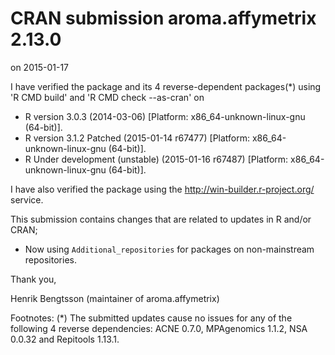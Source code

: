 # CRAN submission aroma.affymetrix 2.13.0
on 2015-01-17

I have verified the package and its 4 reverse-dependent packages(*) using 'R CMD build' and 'R CMD check --as-cran' on

* R version 3.0.3 (2014-03-06) [Platform: x86_64-unknown-linux-gnu (64-bit)].
* R version 3.1.2 Patched (2015-01-14 r67477) [Platform: x86_64-unknown-linux-gnu (64-bit)].
* R Under development (unstable) (2015-01-16 r67487) [Platform: x86_64-unknown-linux-gnu (64-bit)].

I have also verified the package using the http://win-builder.r-project.org/ service.

This submission contains changes that are related to updates in R and/or CRAN;

 * Now using `Additional_repositories` for packages on non-mainstream repositories.

Thank you,

Henrik Bengtsson
(maintainer of aroma.affymetrix)

Footnotes:
(*) The submitted updates cause no issues for any of the following 4 reverse dependencies: ACNE 0.7.0, MPAgenomics 1.1.2, NSA 0.0.32 and Repitools 1.13.1.
